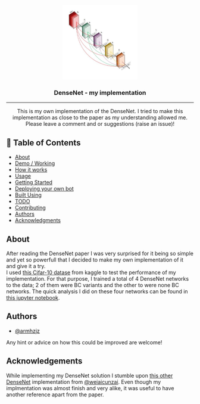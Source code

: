 <p align="center">
  <a href="https://arxiv.org/abs/1608.06993" rel="noopener">
 <img width=200px height=200px src="./densenet-arch.png" alt="DenseNet architecture image"></a>
</p>

<h3 align="center">DenseNet - my implementation</h3>


---

<p align="center"> This is my own implementation of the DenseNet. I tried to make this implementation as close to the paper as my understanding allowed me. Please leave a comment and or suggestions (raise an issue)!
    <br> 
</p>

## 📝 Table of Contents

- [About](#about)
- [Demo / Working](#demo)
- [How it works](#working)
- [Usage](#usage)
- [Getting Started](#getting_started)
- [Deploying your own bot](#deployment)
- [Built Using](#built_using)
- [TODO](../TODO.md)
- [Contributing](../CONTRIBUTING.md)
- [Authors](#authors)
- [Acknowledgments](#acknowledgement)

## About <a name = "about"></a>

After reading the DenseNet paper I was very surprised for it being so simple and yet so powerfull that I decided to make my own implementation of it and give it a try.<br>
I used [this Cifar-10 datase](https://www.kaggle.com/emadtolba/cifar10-comp) from kaggle to test the performance of my implementation. For that purpose, I trained a total of 4 DenseNet networks to the data; 2 of them were BC variants and the other to were none BC networks. The quick analysis I did on these four networks can be found in [this jupyter notebook](performance_Analysis/Cifar-10_performanceTest.ipynb).

## Authors <a name = "authors"></a>

- [@armhzjz](https://github.com/armhzjz)

Any hint or advice on how this could be improved are welcome!

## Acknowledgements <a name = "acknowledgement"></a>

While implementing my DenseNet solution I stumble upon [this other DenseNet](https://github.com/weiaicunzai/pytorch-cifar100) implementation from [@weiaicunzai](https://github.com/weiaicunzai). Even though my implmentation was almost finish and very alike, it was useful to have another reference apart from the paper.

